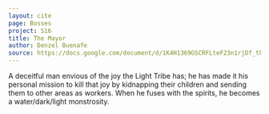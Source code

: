 ```yaml
---
layout: cite
page: Bosses
project: S16
title: The Mayor
author: Denzel Buenafe
source: https://docs.google.com/document/d/1K4H1369GSCRFLteF23n1rjDf_tke8aqb4F7cfBas3RI/edit?usp=sharing
---
```

A deceitful man envious of the joy the Light Tribe has; he has made it his personal mission to kill that joy by kidnapping their children and sending them to other areas as workers. When he fuses with the spirits, he becomes a water/dark/light monstrosity.
